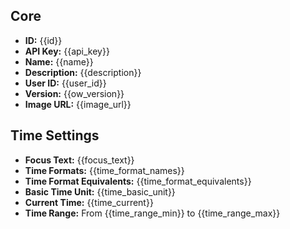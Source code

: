 ## Core 
- **ID:** {{id}}
- **API Key:** {{api_key}}
- **Name:** {{name}}
- **Description:** {{description}}
- **User ID:** {{user_id}}
- **Version:** {{ow_version}}
- **Image URL:** {{image_url}}

## Time Settings
- **Focus Text:** {{focus_text}}
- **Time Formats:** {{time_format_names}}
- **Time Format Equivalents:** {{time_format_equivalents}}
- **Basic Time Unit:** {{time_basic_unit}}
- **Current Time:** {{time_current}}
- **Time Range:** From {{time_range_min}} to {{time_range_max}}

 